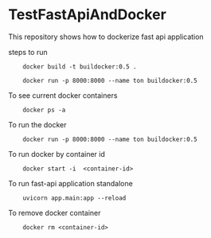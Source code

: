 # TestFastApiAndDocker

This repository shows how to dockerize fast api application

steps to run

        docker build -t buildocker:0.5 .

        docker run -p 8000:8000 --name ton buildocker:0.5

To see current docker containers

        docker ps -a

To run the docker

        docker run -p 8000:8000 --name ton buildocker:0.5

To run docker by container id
    
        docker start -i  <container-id>
  
To run fast-api application standalone
        
        uvicorn app.main:app --reload
  
To  remove docker container
        
        docker rm <container-id>  
